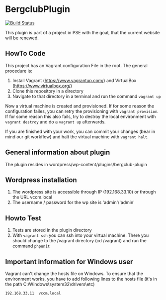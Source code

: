 # BergclubPlugin

[![Build Status](https://travis-ci.org/PSEBergclubBern/BergclubPlugin.svg?branch=master)](https://travis-ci.org/PSEBergclubBern/BergclubPlugin)

This plugin is part of a project in PSE with the goal, that the current website will be renewed.

## HowTo Code

This project has an Vagrant configuration File in the root. The general procedure is:

1. Install Vagrant (https://www.vagrantup.com/) and VirtualBox (https://www.virtualbox.org/)
2. Clone this repository in a directory
3. Navigate to that directory in a terminal and run the command `vagrant up`

Now a virtual machine is created and provisioned. If for some reason the configuration failes, you can retry the provisioning with `vagrant provision`. If for some reason this also fails, try to destroy the local environment with `vagrant destroy` and do a `vagrant up` afterwards.

If you are finished with your work, you can commit your changes (bear in mind our git workflow) and halt the virtual machine with `vagrant halt`.

## General information about plugin
The plugin resides in wordpress/wp-content/plugins/bergclub-plugin

## Wordpress installation
1. The wordpress site is accessible through IP (192.168.33.10) or through the URL vccm.local 
2. The username / password for the wp site is 'admin'/'admin'

## Howto Test
1. Tests are stored in the plugin directory
2. With `vagrant ssh` you can ssh into your virtual machine. There you should change to the /vagrant directory (cd /vagrant) and run the command `phpunit`

## Important information for Windows user
Vagrant can't change the hosts file on Windows. To ensure that the environment works, you have to add following lines to the hosts file (it's in the path C:\Windows\system32\drivers\etc)

`192.168.33.11  vccm.local`
